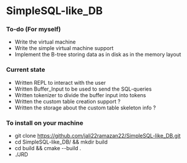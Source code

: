 # SimpleSQL-like_DB

### To-do (For myself)
- Write the virtual machine
- Write the simple virtual machine support
- Implement the B-tree storing data as in disk as in the memory layout

### Current state
- Written REPL to interact with the user
- Written Buffer_Input to be used to send the SQL-queries
- Written tokenizer to divide the buffer input into tokens
- Written the custom table creation support ?
- Written the storage about the custom table skeleton info ?


### To install on your machine
- git clone https://github.com/jali22ramazan22/SimpleSQL-like_DB.git
- cd SimpleSQL-like_DB/ && mkdir build
- cd build && cmake --build .
- ./JRD
